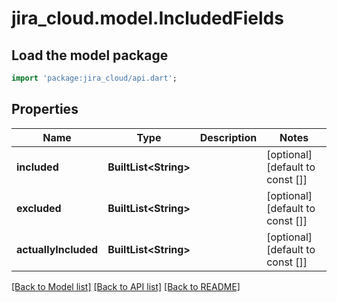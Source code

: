 # jira_cloud.model.IncludedFields

## Load the model package
```dart
import 'package:jira_cloud/api.dart';
```

## Properties
Name | Type | Description | Notes
------------ | ------------- | ------------- | -------------
**included** | **BuiltList&lt;String&gt;** |  | [optional] [default to const []]
**excluded** | **BuiltList&lt;String&gt;** |  | [optional] [default to const []]
**actuallyIncluded** | **BuiltList&lt;String&gt;** |  | [optional] [default to const []]

[[Back to Model list]](../README.md#documentation-for-models) [[Back to API list]](../README.md#documentation-for-api-endpoints) [[Back to README]](../README.md)


